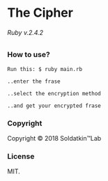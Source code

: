 # The Cipher
###### Ruby v.2.4.2

### Нow to use?
```Run this: $ ruby main.rb```

```..enter the frase```

```..select the encryption method```

```..and get your encrypted frase```

### Copyright
Copyright © 2018 Soldatkin™Lab

### License
MIT.